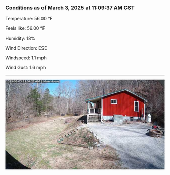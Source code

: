 ### Conditions as of March 3, 2025 at 11:09:37 AM CST 

Temperature: 56.00 &deg;F

Feels like: 56.00 &deg;F

Humidity: 18%

Wind Direction: ESE

Windspeed: 1.1 mph

Wind Gust: 1.6 mph

---

<img src="./images/latest.jpeg"/>


